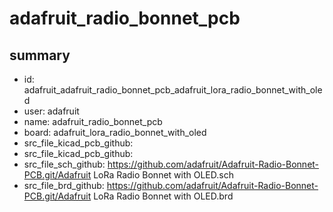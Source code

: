 # adafruit_radio_bonnet_pcb
 
## summary 
* id: adafruit_adafruit_radio_bonnet_pcb_adafruit_lora_radio_bonnet_with_oled
* user: adafruit
* name: adafruit_radio_bonnet_pcb
* board: adafruit_lora_radio_bonnet_with_oled
* src_file_kicad_pcb_github: 
* src_file_kicad_pcb_github: 
* src_file_sch_github: https://github.com/adafruit/Adafruit-Radio-Bonnet-PCB.git/Adafruit LoRa Radio Bonnet with OLED.sch
* src_file_brd_github: https://github.com/adafruit/Adafruit-Radio-Bonnet-PCB.git/Adafruit LoRa Radio Bonnet with OLED.brd



